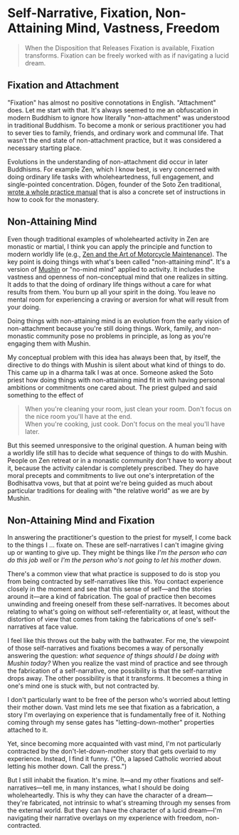 # Self-Narrative, Fixation, Non-Attaining Mind, Vastness, Freedom

> When the Disposition that Releases Fixation is available, Fixation transforms.
Fixation can be freely worked with as if navigating a lucid dream.

## Fixation and Attachment

"Fixation" has almost no positive connotations in English.  "Attachment" does.  Let me start with that.
It's always seemed to me an obfuscation in modern Buddhism to ignore how literally "non-attachment" was understood in traditional Buddhism.  To become a monk or serious practitioner you had to sever ties to family, friends, and ordinary work and communal life.  That wasn't the end state of non-attachment practice, but it was considered a necessary starting place.

Evolutions in the understanding of non-attachment did occur in later Buddhisms.  For example Zen, which I know best, is very concerned with doing ordinary life tasks with wholeheartedness, full engagement, and single-pointed concentration. Dōgen, founder of the Soto Zen traditional, [wrote a whole practice manual](https://www.amazon.com/How-Cook-Your-Life-Enlightenment/dp/1590302915) that is also a concrete set of instructions in how to cook for the monastery.

## Non-Attaining Mind

Even though traditional examples of wholehearted activity in Zen are monastic or martial, I think you can apply the principle and function to modern worldly life (e.g., [Zen and the Art of Motorcycle Maintenance](https://en.wikipedia.org/wiki/Zen_and_the_Art_of_Motorcycle_Maintenance)).  The key point is doing things with what's been called "non-attaining mind".  It's a version of [Mushin](https://en.wikipedia.org/wiki/Mushin_(mental_state)) or "no-mind mind" applied to activity.  It includes the vastness and openness of non-conceptual mind that one realizes in sitting.  It adds to that the doing of ordinary life things without a care for what results from them. You burn up all your spirit in the doing. You leave no mental room for experiencing a craving or aversion for what will result from your doing.

Doing things with non-attaining mind is an evolution from the early vision of non-attachment because you're still doing things.  Work, family, and non-monastic community pose no problems in principle,  as long as you're engaging them with Mushin.

My conceptual problem with this idea has always been that, by itself, the directive to do things with Mushin is silent about what kind of things to do.  This came up in a dharma talk I was at once.  Someone asked the Soto priest how doing things with non-attaining mind fit in with having personal ambitions or commitments one cared about.  The priest gulped and said something to the effect of

> When you're cleaning your room, just clean your room.  Don't focus on the nice room you'll have at the end.  
When you're cooking, just cook.  Don't focus on the meal you'll have later.

But this seemed unresponsive to the original question.  A human being with a worldly life still has to decide what sequence of things to do with Mushin.  People on Zen retreat or in a monastic community don't have to worry about it, because the activity calendar is completely prescribed.  They do have moral precepts and commitments to live out one's interpretation of the Bodhisattva vows, but that at point we're being guided as much about particular traditions for dealing with "the relative world" as we are by Mushin.

## Non-Attaining Mind and Fixation

In answering the practitioner's question to the priest for myself, I come back to the things I ... fixate on.  These are self-narratives I can't imagine giving up or wanting to give up.  They might be things like _I'm the person who can do this job well_ or _I'm the person who's not going to let his mother down_.

There's a common view that what practice is supposed to do is stop you from being contracted by self-narratives like this.  You contact experience closely in the moment and see that this sense of self—and the stories around it—are a kind of fabrication.  The goal of practice then becomes unwinding and freeing oneself from these self-narratives.  It becomes about relating to what's going on without self-referentiality or, at least, without the distortion of view that comes from taking the fabrications of one's self-narratives at face value.

I feel like this throws out the baby with the bathwater.  For me, the viewpoint of those self-narratives and fixations becomes a way of personally answering the question: _what sequence of things should I be doing with Mushin today?_  When you realize the vast mind of practice and see through the fabrication of a self-narrative, one possibility is that the self-narrative drops away.  The other possibility is that it transforms.  It becomes a thing in one's mind one is stuck with, but not contracted by.

I don't particularly want to be free of the person who's worried about letting their mother down.  Vast mind lets me see that fixation as a fabrication, a story I'm overlaying on experience that is fundamentally free of it. Nothing coming through my sense gates has "letting-down-mother" properties attached to it.

Yet, since becoming more acquainted with vast mind, I'm not particularly contracted by the don't-let-down-mother story that gets overlaid to my experience.   Instead, I find it funny.  ("Oh, a lapsed Catholic worried about letting his mother down.  Call the press.")  

But I still inhabit the fixation.  It's mine.  It—and my other fixations and self-narratives—tell me, in many instances, what I should be doing wholeheartedly.  This is why they can have the character of a dream––they're fabricated, not intrinsic to what's streaming through my senses from the external world.  But they can have the character of a lucid dream—I'm navigating their narrative overlays on my experience with freedom, non-contracted.